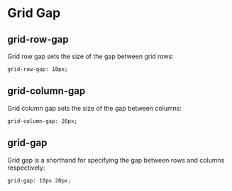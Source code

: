 # Grid Gap

## grid-row-gap

Grid row gap sets the size of the gap between grid rows:
```
grid-row-gap: 10px;
```

## grid-column-gap

Grid column gap sets the size of the gap between columns:
```
grid-column-gap: 20px;
```

## grid-gap

Grid gap is a shorthand for specifying the gap between rows and columns respectively:
```
grid-gap: 10px 20px;
